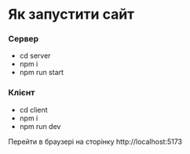 ﻿# Як запустити сайт
### Сервер
- cd server
- npm i
- npm run start
### Клієнт
- cd client
- npm i
- npm run dev

Перейти в браузері на сторінку http://localhost:5173

